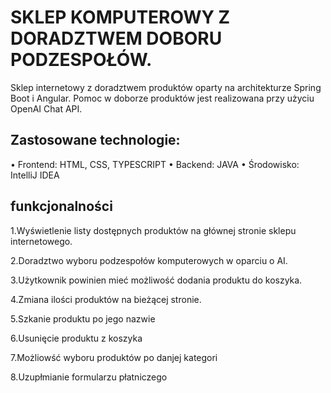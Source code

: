 # SKLEP KOMPUTEROWY Z DORADZTWEM DOBORU PODZESPOŁÓW.

Sklep internetowy z doradztwem produktów oparty na architekturze Spring Boot i Angular. Pomoc w doborze produktów jest realizowana przy użyciu OpenAI Chat API.

## Zastosowane technologie:

•	Frontend: HTML, CSS, TYPESCRIPT
•	Backend: JAVA
•	Środowisko: IntelliJ IDEA


## funkcjonalności

1.Wyświetlenie listy dostępnych produktów na głównej stronie sklepu internetowego.  

2.Doradztwo wyboru podzespołów komputerowych w oparciu o AI.  

3.Użytkownik powinien mieć możliwość dodania produktu do koszyka.  

4.Zmiana ilości produktów na bieżącej stronie.  

5.Szkanie produktu po jego nazwie  

6.Usunięcie produktu z koszyka  

7.Możliowść wyboru produktów po danjej kategori  

8.Uzupłmianie formularzu płatniczego  

